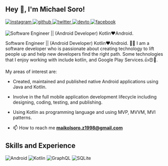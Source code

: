 ## Hey 👋, I'm Michael Soro!  

<a href="https://instagram.com/maikolsoro.z1998" target="_blank">
<img src=https://img.shields.io/badge/instagram-%23000000.svg?&style=for-the-badge&logo=instagram&logoColor=white alt=instagram style="margin-bottom: 5px;" />
</a>
<a href="https://github.com/MaikolSoro" target="_blank">
<img src=https://img.shields.io/badge/github-%2324292e.svg?&style=for-the-badge&logo=github&logoColor=white alt=github style="margin-bottom: 5px;" />
</a>
<a href="https://twitter.com/maikol_soro" target="_blank">
<img src=https://img.shields.io/badge/twitter-%2300acee.svg?&style=for-the-badge&logo=twitter&logoColor=white alt=twitter style="margin-bottom: 5px;" />
</a>
<a href="https://dev.to/maikolsoro" target="_blank">
<img src=https://img.shields.io/badge/dev.to-%2308090A.svg?&style=for-the-badge&logo=dev.to&logoColor=white alt=devto style="margin-bottom: 5px;" />
</a>
<a href="https://www.facebook.com/MaikolSoro" target="_blank">
<img src=https://img.shields.io/badge/facebook-%232E87FB.svg?&style=for-the-badge&logo=facebook&logoColor=white alt=facebook style="margin-bottom: 5px;" />
</a>  

![Software Engineer || (Android Developer) Kotlin❤Android.](https://user-images.githubusercontent.com/46753453/101975806-01f0e680-3c05-11eb-9846-73ab2618db30.png)

Software Engineer || (Android Developer) Kotlin❤Android.
👨‍💻 I am a software developer who is passionate about creating technology to lift people up and help new developers find the right path. Some technologies that I enjoy working with include kotlin, and Google Play Services.👍😍📲.

My areas of interest are:

- Created, maintained and published native Android applications using Java and Kotlin.
- Involve in the full mobile application development lifecycle including designing, coding, testing, and publishing.
- Using Kotlin as programming language and using MVP, MVVM, MVI patterns.

- 📫 How to reach me **maikolsoro.z1998@gmail.com**
## Skills and Experience
![Android](https://img.shields.io/badge/-Android-black?style=flat-square&logo=android)
![Kotlin](https://img.shields.io/badge/-Kotlin-black?style=flat-square&logo=kotlin)
![GraphQL](https://img.shields.io/badge/-GraphQL-E10098?style=flat-square&logo=graphql)
![SQLite](https://img.shields.io/badge/-SQLite-black?style=flat-square&logo=sqlite)



